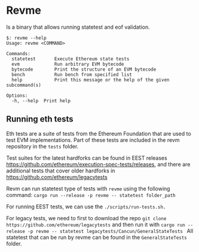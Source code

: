 # Revme

Is a binary that allows running statetest and eof validation.

```bash, ignore
$: revme --help
Usage: revme <COMMAND>

Commands:
  statetest       Execute Ethereum state tests
  evm             Run arbitrary EVM bytecode
  bytecode        Print the structure of an EVM bytecode
  bench           Run bench from specified list
  help            Print this message or the help of the given subcommand(s)

Options:
  -h, --help  Print help
```

## Running eth tests

Eth tests are a suite of tests from the Ethereum Foundation that are used to test EVM implementations.
Part of these tests are included in the revm repository in the `tests` folder.

Test suites for the latest hardforks can be found in EEST releases https://github.com/ethereum/execution-spec-tests/releases, and there are additional tests that cover older hardforks in https://github.com/ethereum/legacytests

Revm can run statetest type of tests with `revme` using the following command:
`cargo run --release -p revme -- statetest folder_path`

For running EEST tests, we can use  the `./scripts/run-tests.sh.`

For legacy tests, we need to first to download the repo `git clone https://github.com/ethereum/legacytests` and then run it with `cargo run --release -p revme -- statetest legacytests/Cancun/GeneralStateTests `
All statetest that can be run by revme can be found in the `GeneralStateTests` folder.
